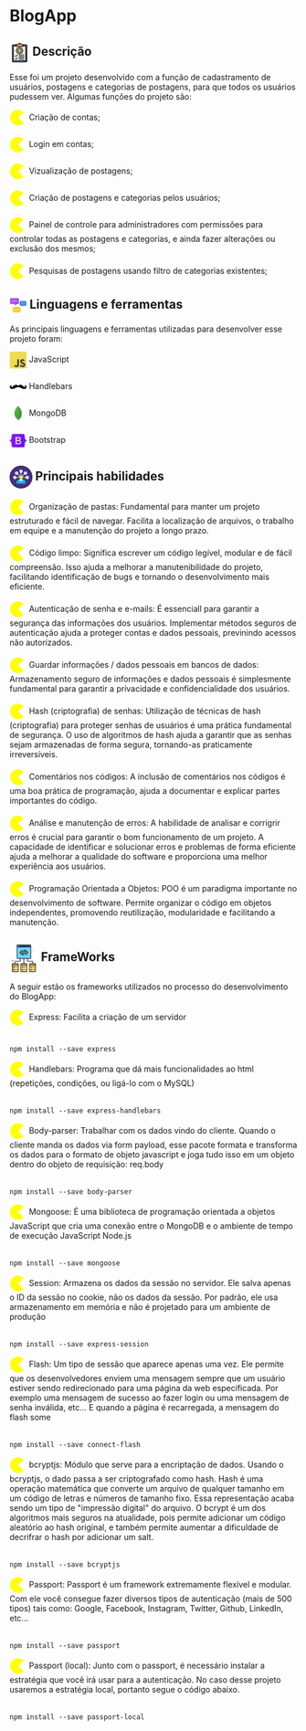 # BlogApp
## <img src="./imgs/description.png" width="35px" align="center"> Descrição
Esse foi um projeto desenvolvido com a função de cadastramento de usuários, postagens e categorias de postagens, para que todos os usuários pudessem ver. Algumas funções do projeto são:
<div>
    <img width="30px" align="center" src="./imgs/pac_man.gif">
    Criação de contas;
</div>
<br>

<div>
    <img width="30px" align="center" src="./imgs/pac_man.gif">
    Login em contas;
</div>
<br>

<div>
    <img width="30px" align="center" src="./imgs/pac_man.gif">
    Vizualização de postagens;
</div>
<br>

<div>
    <img width="30px" align="center" src="./imgs/pac_man.gif">
    Criação de postagens e categorias pelos usuários;
</div>
<br>

<div>
    <img width="30px" align="center" src="./imgs/pac_man.gif">
    Painel de controle para administradores com permissões para controlar todas as postagens e categorias, e ainda fazer alterações ou exclusão dos mesmos;
</div>
<br>

<div>
    <img width="30px" align="center" src="./imgs/pac_man.gif">
    Pesquisas de postagens usando filtro de categorias existentes;
</div>

## <img src="./imgs/program_lang.png" width="30px" align="center"> Linguagens e ferramentas
As principais linguagens e ferramentas utilizadas para desenvolver esse projeto foram:
<div>
  <img width="30px" align="center" src="./imgs/javascript.svg" />
  JavaScript
</div>
<br>
<div>
  <img width="30px" align="center" src="./imgs/handlebars.svg" />
  Handlebars
</div>
<br>
<div>
  <img width="30px" align="center" src="./imgs/mongodb.svg" />        
  MongoDB
</div>
<br>
<div>
  <img align="center" width="30px" src="./imgs/bootstrap.svg" />
  Bootstrap
</div>

## <img src="./imgs/habilities.png" width="40px" align="center"> Principais habilidades
<div>
  <img width="30px" align="center" src="./imgs/pac_man.gif">
    Organização de pastas: Fundamental para manter um projeto estruturado e fácil de navegar. Facilita a localização de arquivos, o trabalho em equipe e a manutenção do projeto a longo prazo.
</div>
<br>
<div>
  <img width="30px" align="center" src="./imgs/pac_man.gif">
    Código limpo: Significa escrever um código legível, modular e de fácil compreensão. Isso ajuda a melhorar a manutenibilidade do projeto, facilitando identificação de bugs e tornando o desenvolvimento mais eficiente.
</div>
<br>
<div>
  <img width="30px" align="center" src="./imgs/pac_man.gif">
    Autenticação de senha e e-mails: É essenciall para garantir a segurança das informações dos usuários. Implementar métodos seguros de autenticação ajuda a proteger contas e dados pessoais, previnindo acessos não autorizados.
</div>
<br>
<div>
  <img width="30px" align="center" src="./imgs/pac_man.gif">
    Guardar informações / dados pessoais em bancos de dados: Armazenamento seguro de informações e dados pessoais é simplesmente fundamental para garantir a privacidade e confidencialidade dos usuários.
</div>
<br>
<div>
  <img width="30px" align="center" src="./imgs/pac_man.gif">
    Hash (criptografia) de senhas: Utilização de técnicas de hash (criptografia) para proteger senhas de usuários é uma prática fundamental de segurança. O uso de algoritmos de hash ajuda a garantir que as senhas sejam armazenadas de forma segura, tornando-as praticamente irreversíveis.
</div>
<br>
<div>
  <img width="30px" align="center" src="./imgs/pac_man.gif">
    Comentários nos códigos: A inclusão de comentários nos códigos é uma boa prática de programação, ajuda a documentar e explicar partes importantes do código.
</div>
<br>
<div>
  <img width="30px" align="center" src="./imgs/pac_man.gif">
    Análise e manutenção de erros: A habilidade de analisar e corrigrir erros é crucial para garantir o bom funcionamento de um projeto. A capacidade de identificar e solucionar erros e problemas de forma eficiente ajuda a melhorar a qualidade do software e proporciona uma melhor experiência aos usuários.
</div>
<br>
<div>
  <img width="30px" align="center" src="./imgs/pac_man.gif">
  Programação Orientada a Objetos: POO é um paradigma importante no desenvolvimento de software. Permite organizar o código em objetos independentes, promovendo reutilização, modularidade e facilitando a manutenção.
</div>

## <img src="./imgs/frameworks.png" width="50px" align="center"> FrameWorks
A seguir estão os frameworks utilizados no processo do desenvolvimento do BlogApp:
<div>
<img width="30px" align="center" src="./imgs/pac_man.gif">
Express: Facilita a criação de um servidor
</div>
<br>

```shell
npm install --save express
```
<div>
<img width="30px" align="center" src="./imgs/pac_man.gif">
Handlebars: Programa que dá mais funcionalidades ao html (repetições, condições, ou ligá-lo com o MySQL)
</div>
<br>

```shell
npm install --save express-handlebars
```

<div>
<img width="30px" align="center" src="./imgs/pac_man.gif">
Body-parser: Trabalhar com os dados vindo do cliente. Quando o cliente manda os dados via form payload, esse pacote formata e transforma os dados para o formato de objeto javascript e joga tudo isso em um objeto dentro do objeto de requisição: req.body
</div>
<br>

```shell
npm install --save body-parser
```
<div>
<img width="30px" align="center" src="./imgs/pac_man.gif">
Mongoose: É uma biblioteca de programação orientada a objetos JavaScript que cria uma conexão entre o MongoDB e o ambiente de tempo de execução JavaScript Node.js
</div>
<br>

```shell
npm install --save mongoose
```

<div>
<img width="30px" align="center" src="./imgs/pac_man.gif">
Session: Armazena os dados da sessão no servidor. Ele salva apenas o ID da sessão no cookie, não os dados da sessão. Por padrão, ele usa armazenamento em memória e não é projetado para um ambiente de produção
</div>
<br>

```shell
npm install --save express-session
```

<div>
<img width="30px" align="center" src="./imgs/pac_man.gif">
Flash: Um tipo de sessão que aparece apenas uma vez. Ele permite que os desenvolvedores enviem uma mensagem sempre que um usuário estiver sendo redirecionado para uma página da web especificada. Por exemplo uma mensagem de sucesso ao fazer login ou uma mensagem de senha inválida, etc... E quando a página é recarregada, a mensagem do flash some
</div> 
<br>

```shell
npm install --save connect-flash
```

<div>
<img width="30px" align="center" src="./imgs/pac_man.gif">
bcryptjs: Módulo que serve para a encriptação de dados. Usando o bcryptjs, o dado passa a ser criptografado como hash.
Hash é uma operação matemática que converte um arquivo de qualquer tamanho em um código de letras e números de tamanho fixo. Essa representação acaba sendo um tipo de "impressão digital" do arquivo.
O bcrypt é um dos algoritmos mais seguros na atualidade, pois permite adicionar um código aleatório ao hash original, e também permite aumentar a dificuldade de decrifrar o hash por adicionar um salt.
</div> 
<br>

```shell
npm install --save bcryptjs
```
<div>
<img width="30px" align="center" src="./imgs/pac_man.gif">
Passport: Passport é um framework extremamente flexível e modular. Com ele você consegue fazer diversos tipos de autenticação (mais de 500 tipos) tais como: Google, Facebook, Instagram, Twitter, Github, LinkedIn, etc...
</div> 
<br>

```shell
npm install --save passport
```

<div>
<img width="30px" align="center" src="./imgs/pac_man.gif">
Passport (local): Junto com o passport, é necessário instalar a estratégia que você irá usar para a autenticação. No caso desse projeto usaremos a estratégia local, portanto segue o código abaixo.
</div>
<br>

```shell
npm install --save passport-local
```
